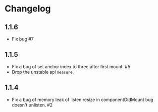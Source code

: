 # Changelog

## 1.1.6

+ Fix bug #7

## 1.1.5

+ Fix a bug of set anchor index to three after first mount. #5
+ Drop the unstable api `measure`.

## 1.1.4

+ Fix a bug of memory leak of listen resize in componentDidMount bug doesn't unlisten. #2